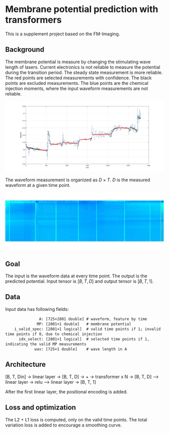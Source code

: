 # Membrane potential prediction with transformers

This is a supplement project based on the FM-Imaging. 

## Background

The membrane potential is measure by changing the stimulating wave length of lasers. Current electronics is not reliable to measure the potential during the transition period. The steady state measurement is more reliable. The red points are selected measurements with confidence. The black points are excluded measurements. The blue points are the chemical injection moments, where the input waveform measurements are not reliable.

![data_plot](./images/data_plot.jpg)

The waveform measurement is organized as $D \times T$. $D$ is the measured waveform at a given time point. 

![data_plot](./images/waveform.jpg)

## Goal

The input is the waveform data at every time point. The output is the predicted potential. Input tensor is $[B, T, D]$ and output tensor is $[B, T, 1]$.

## Data

Input data has following fields:

```
               A: [725×2801 double] # waveform, feature by time
              MP: [2801×1 double]   # membrane potential
    i_valid_spec: [2801×1 logical]  # valid time points if 1; invalid time points if 0, due to chemical injection
      idx_select: [2801×1 logical]  # selected time points if 1, indicating the valid MP measurements
             wav: [725×1 double]    # wave length in A
```

## Architecture

[B, T, Din] -> linear layer -> [B, T, D] -> + -> transformer x N -> [B, T, D] --> linear layer -> relu --> linear layer -> [B, T, 1]

After the first linear layer, the positional encoding is added.

## Loss and optimization

The L2 + L1 loss is computed, only on the valid  time points. The total variation loss is added to encourage a smoothing curve.

